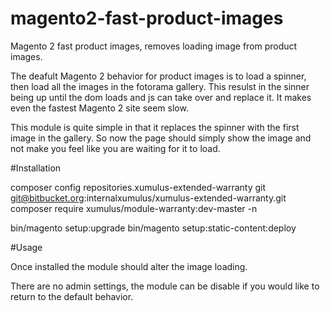 # magento2-fast-product-images
Magento 2 fast product images, removes loading image from product images.

The deafult Magento 2 behavior for product images is to load a spinner, then load all the images in the fotorama gallery. This resulst in the sinner being up until the dom loads and js can take over and replace it. It makes even the fastest Magento 2 site seem slow. 

This module is quite simple in that it replaces the spinner with the first image in the gallery. So now the page should simply show the image and not make you feel like you are waiting for it to load.

#Installation

composer config repositories.xumulus-extended-warranty git git@bitbucket.org:internalxumulus/xumulus-extended-warranty.git
composer require xumulus/module-warranty:dev-master -n

bin/magento setup:upgrade
bin/magento setup:static-content:deploy

#Usage

Once installed the module should alter the image loading.  

There are no admin settings, the module can be disable if you would like to return to the default behavior.

